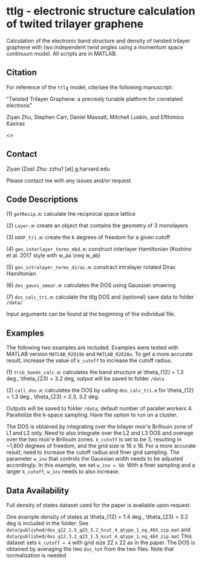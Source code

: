 # ttlg - electronic structure calculation of twited trilayer graphene

Calculation of the electronic band structure and density of twisted trilayer graphene with two independent twist angles using a momentum space continuum model. All scripts are in MATLAB.

## Citation

For reference of the `ttlg` model, cite/see the following manuscript: 

"Twisted Trilayer Graphene: a precisely tunable platform for correlated electrons" 

Ziyan Zhu, Stephen Carr, Daniel Massatt, Mitchell Luskin, and Efthimios Kaxiras

<<arXiv link here>>



## Contact

Ziyan (Zoe) Zhu: zzhu1 [at] g.harvard.edu

Please contact me with any issues and/or request. 



## Code Descriptions

(1) `getRecip.m`: calculate the reciprocal space lattice

(2) `Layer.m`: create an object that contains the geometry of 3 monolayers

(3) `kDOF_tri.m`: create the k degrees of freedom for a given cutoff

(4) `gen_interlayer_terms_mbd.m`: construct interlayer Hamiltonian (Koshino et al. 2017 style with w_aa \neq w_ab)

(5) `gen_intralayer_terms_dirac.m`: constract intralayer rotated Dirac Hamiltonian 

(6) `dos_gauss_smear.m`: calculates the DOS using Gaussian smaering

(7) `dos_calc_tri.m`: calculate the ttlg DOS and (optional) save data to folder `/data/`

Input arguments can be found at the beginning of the individual file. 


## Examples

The following two examples are included. Examples were tested with MATLAB version `MATLAB_R2019b` and `MATLAB_R2020a`. 
To get a more accurate result, increase the value of `k_cutoff` to increase the cutoff radius.  

(1) `triG_bands_calc.m`: calculates the band structure at \theta_{12} = 1.3 deg., \theta_{23} = 3.2 deg, output will be saved to folder `/data`

(2) `call_dos.m`: calculates the DOS by calling `dos_calc_tri.m` for \theta_{12} = 1.3 deg., \theta_{23} = 2.3, 3.2 deg. 

Outputs will be saved to folder `/data`; default number of parallel workers 4. Parallelize the k-space sampling. Have the option to run on a cluster. 

The DOS is obtained by integrating over the bilayer moir\'e Brillouin zone of L1 and L2 only.  Need to also integrate over the L2 and L3 DOS and overage over the two moir\'e Brillouin zones. `k_cutoff` is set to be 3, resulting in ~1,800 degrees of freedom, and the grid size is 16 x 16. For a more accurate result, need to increase the cutoff radius and finer grid sampling. The parameter `w_inv` that controls the Gaussian width needs to be adjusted accordingly. In this example, we set `w_inv = 50`. With a finer sampling and a larger `k_cutoff`, `w_inv` needs to also increase.



## Data Availability

Full density of states dataset used for the paper is available upon request.

One example density of states at \theta_{12} = 1.4 deg., \theta_{23} = 3.2 deg is included in the folder:
See `data/published/dos_q12_1.5_q23_3.2_kcut_4_qtype_1_nq_484_zip.mat` and `data/published/dos_q12_3.2_q23_1.5_kcut_4_qtype_1_nq_484_zip.mat` 
This dataset sets `k_cutoff = 4` with grid size 22 x 22 as in the paper. The DOS is obtained by averaging the two `dos_tot` from the two files. Note that normalization is needed
